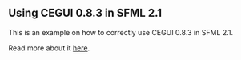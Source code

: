 Using CEGUI 0.8.3 in SFML 2.1
-----------------------------

This is an example on how to correctly use CEGUI 0.8.3 in SFML 2.1.

Read more about it [here](http://skyr.at/).
